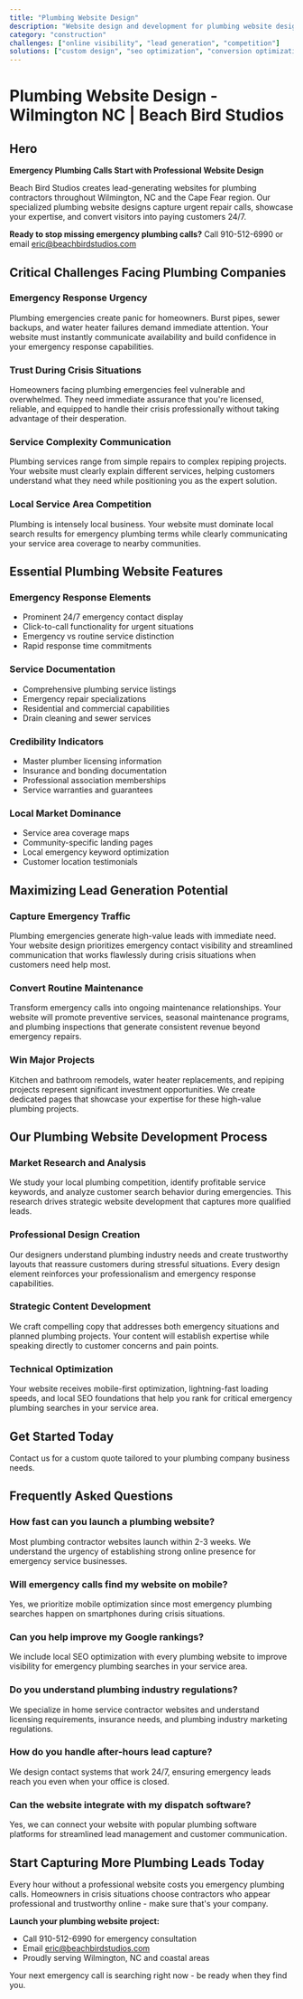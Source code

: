 ```yaml
---
title: "Plumbing Website Design"
description: "Website design and development for plumbing website design"
category: "construction"
challenges: ["online visibility", "lead generation", "competition"]
solutions: ["custom design", "seo optimization", "conversion optimization"]
---
```


# Plumbing Website Design - Wilmington NC | Beach Bird Studios

## Hero

**Emergency Plumbing Calls Start with Professional Website Design**

Beach Bird Studios creates lead-generating websites for plumbing contractors throughout Wilmington, NC and the Cape Fear region. Our specialized plumbing website designs capture urgent repair calls, showcase your expertise, and convert visitors into paying customers 24/7.

**Ready to stop missing emergency plumbing calls?** Call 910-512-6990 or email eric@beachbirdstudios.com

## Critical Challenges Facing Plumbing Companies

### Emergency Response Urgency
Plumbing emergencies create panic for homeowners. Burst pipes, sewer backups, and water heater failures demand immediate attention. Your website must instantly communicate availability and build confidence in your emergency response capabilities.

### Trust During Crisis Situations
Homeowners facing plumbing emergencies feel vulnerable and overwhelmed. They need immediate assurance that you're licensed, reliable, and equipped to handle their crisis professionally without taking advantage of their desperation.

### Service Complexity Communication
Plumbing services range from simple repairs to complex repiping projects. Your website must clearly explain different services, helping customers understand what they need while positioning you as the expert solution.

### Local Service Area Competition
Plumbing is intensely local business. Your website must dominate local search results for emergency plumbing terms while clearly communicating your service area coverage to nearby communities.

## Essential Plumbing Website Features

### Emergency Response Elements
- Prominent 24/7 emergency contact display
- Click-to-call functionality for urgent situations
- Emergency vs routine service distinction
- Rapid response time commitments

### Service Documentation
- Comprehensive plumbing service listings
- Emergency repair specializations
- Residential and commercial capabilities
- Drain cleaning and sewer services

### Credibility Indicators
- Master plumber licensing information
- Insurance and bonding documentation
- Professional association memberships
- Service warranties and guarantees

### Local Market Dominance
- Service area coverage maps
- Community-specific landing pages
- Local emergency keyword optimization
- Customer location testimonials

## Maximizing Lead Generation Potential

### Capture Emergency Traffic
Plumbing emergencies generate high-value leads with immediate need. Your website design prioritizes emergency contact visibility and streamlined communication that works flawlessly during crisis situations when customers need help most.

### Convert Routine Maintenance
Transform emergency calls into ongoing maintenance relationships. Your website will promote preventive services, seasonal maintenance programs, and plumbing inspections that generate consistent revenue beyond emergency repairs.

### Win Major Projects
Kitchen and bathroom remodels, water heater replacements, and repiping projects represent significant investment opportunities. We create dedicated pages that showcase your expertise for these high-value plumbing projects.

## Our Plumbing Website Development Process

### Market Research and Analysis
We study your local plumbing competition, identify profitable service keywords, and analyze customer search behavior during emergencies. This research drives strategic website development that captures more qualified leads.

### Professional Design Creation
Our designers understand plumbing industry needs and create trustworthy layouts that reassure customers during stressful situations. Every design element reinforces your professionalism and emergency response capabilities.

### Strategic Content Development
We craft compelling copy that addresses both emergency situations and planned plumbing projects. Your content will establish expertise while speaking directly to customer concerns and pain points.

### Technical Optimization
Your website receives mobile-first optimization, lightning-fast loading speeds, and local SEO foundations that help you rank for critical emergency plumbing searches in your service area.

## Get Started Today

Contact us for a custom quote tailored to your plumbing company business needs.

## Frequently Asked Questions

### How fast can you launch a plumbing website?
Most plumbing contractor websites launch within 2-3 weeks. We understand the urgency of establishing strong online presence for emergency service businesses.

### Will emergency calls find my website on mobile?
Yes, we prioritize mobile optimization since most emergency plumbing searches happen on smartphones during crisis situations.

### Can you help improve my Google rankings?
We include local SEO optimization with every plumbing website to improve visibility for emergency plumbing searches in your service area.

### Do you understand plumbing industry regulations?
We specialize in home service contractor websites and understand licensing requirements, insurance needs, and plumbing industry marketing regulations.

### How do you handle after-hours lead capture?
We design contact systems that work 24/7, ensuring emergency leads reach you even when your office is closed.

### Can the website integrate with my dispatch software?
Yes, we can connect your website with popular plumbing software platforms for streamlined lead management and customer communication.

## Start Capturing More Plumbing Leads Today

Every hour without a professional website costs you emergency plumbing calls. Homeowners in crisis situations choose contractors who appear professional and trustworthy online - make sure that's your company.

**Launch your plumbing website project:**
- Call 910-512-6990 for emergency consultation
- Email eric@beachbirdstudios.com
- Proudly serving Wilmington, NC and coastal areas

Your next emergency call is searching right now - be ready when they find you.